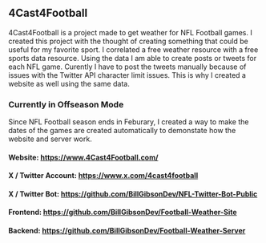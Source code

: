 ## 4Cast4Football
4Cast4Football is a project made to get weather for NFL Football games. I created this project with the thought of creating something that could be useful for my favorite sport. I correlated a free weather resource with a free sports data resource. Using the data I am able to create posts or tweets for each NFL game. Curently I have to post the tweets manually because of issues with the Twitter API character limit issues. This is why I created a website as well using the same data.

### Currently in Offseason Mode
Since NFL Football season ends in Feburary, I created a way to make the dates of the games are created automatically to demonstate how the website and server work.
#### Website: https://www.4Cast4Football.com/
#### X / Twitter Account: https://www.x.com/4cast4football
#### X / Twitter Bot: https://github.com/BillGibsonDev/NFL-Twitter-Bot-Public
#### Frontend: https://github.com/BillGibsonDev/Football-Weather-Site
#### Backend: https://github.com/BillGibsonDev/Football-Weather-Server
